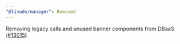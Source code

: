 ```yaml
---
"@linode/manager": Removed
---
```


Removing legacy calls and unused banner components from DBaaS ([#13015](https://github.com/linode/manager/pull/13015))
